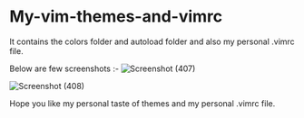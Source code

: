 # My-vim-themes-and-vimrc
It contains the colors folder and autoload folder and also my personal .vimrc file.

Below are few screenshots :-
![Screenshot (407)](https://user-images.githubusercontent.com/94801952/187082373-a3fdb45a-03d1-4d92-afe3-6b310e225289.png)

![Screenshot (408)](https://user-images.githubusercontent.com/94801952/187082429-8628adb2-e271-4123-b8bc-caa2f91d7fe0.png)

Hope you like my personal taste of themes and my personal .vimrc file.
